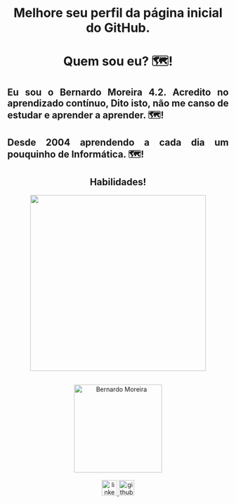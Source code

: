 <h1 align="center"><b>Melhore seu perfil da página inicial do GitHub.</b></h1>
<h1 align="center">Quem sou eu? 🗺️!</h1>
<h2 align="justify">Eu sou o Bernardo Moreira 4.2. Acredito no aprendizado contínuo, Dito isto, não me canso de estudar e aprender a aprender. 🗺️!</h2>
<h2 align="justify">Desde 2004 aprendendo a cada dia um pouquinho de Informática. 🗺️!</h2>
<h2 align="center">Habilidades!</h2>
<p align="center">
  <a href="https://skillicons.dev">
    <img width="400" src="https://skillicons.dev/icons?i=git,github,html,vscode,ps,gmail,ubuntu,linkedin,windows,markdown,linux" />
  </a>
</p>
        <br>
<div align="center">
    <img align=center margin=10 width=200 src="https://avatars.githubusercontent.com/u/151203779?s=400&u=589dd5cb9033d9161e522ce209ddb344cc3737e0&v=4" title="Bernardo Moreira" />
</div>
        <br clear="both">
<div align="center">
  <a href="https://www.linkedin.com/in/bernardo-moreira-791b0134/" target="_blank">
    <img src="https://img.shields.io/static/v1?message=LinkedIn&logo=linkedin&label=&color=0077B5&logoColor=white&labelColor=&style=for-the-badge" height="35" alt="linkedin logo" title="Linkedin" />
  </a>
  <a href="https://github.com/bmore1000" target="_blank" >
    <img src="https://img.shields.io/static/v1?message=GitHub&logo=GitHub&label=&color=000000&logoColor=white&labelColor=&style=for-the-badge" height="35" alt="github logo" title="GitHub" />
  </a>
